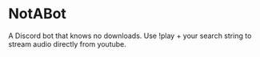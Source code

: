 # NotABot
A Discord bot that knows no downloads. Use !play + your search string to stream audio directly from youtube.
